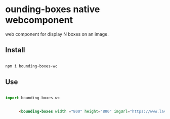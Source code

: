 # ounding-boxes native webcomponent
web component for display N boxes on an image.
## Install

```bash

npm i bounding-boxes-wc

```

## Use

```js

import bounding-boxes-wc

```

```html

	  <bounding-boxes width ="800" height="800" imgUrl="https://www.lavanguardia.com/uploads/2017/04/05/5fa3c87fd961d.jpeg" bboxes='[{"x":10,"y":20,"width":400,"height":400,"label":"x","color":"blue"},{"x":100,"y":200,"width":200,"height":200,"label":"x"}]'></bounding-boxes>	
```

                                               
                                                 

